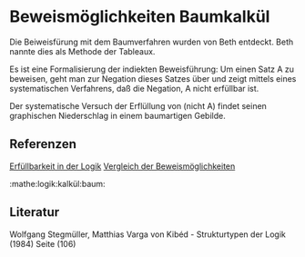 # Beweismöglichkeiten Baumkalkül

Die Beiweisfürung mit dem Baumverfahren wurden von Beth entdeckt. Beth nannte
dies als Methode der Tableaux.

Es ist eine Formalisierung der indiekten Beweisführung: Um
einen Satz A zu beweisen, geht man zur Negation dieses Satzes über und
zeigt mittels eines systematischen Verfahrens, daß die Negation, A nicht
erfüllbar ist.

Der systematische Versuch der Erflüllung von (nicht A) findet seinen
graphischen Niederschlag in einem baumartigen Gebilde.

## Referenzen 
[Erfüllbarkeit in der Logik](kly9.md)
[Vergleich der Beweismöglichkeiten](ed3f.md)

:mathe:logik:kalkül:baum:

## Literatur
Wolfgang Stegmüller, Matthias Varga von Kibéd - Strukturtypen der Logik (1984) Seite (106)
